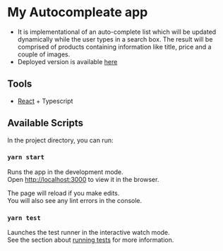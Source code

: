 # My Autocompleate app

- It is implementational of an auto-complete list which will be updated dynamically while the user types in a search box. The result will be comprised of products containing information like title, price and a couple of images.
- Deployed version is available [here](https://autocomplete.marzzy-codes.com/)

## Tools

- [React](https://reactjs.org/) + Typescript

## Available Scripts

In the project directory, you can run:

### `yarn start`

Runs the app in the development mode.\
Open [http://localhost:3000](http://localhost:3000) to view it in the browser.

The page will reload if you make edits.\
You will also see any lint errors in the console.

### `yarn test`

Launches the test runner in the interactive watch mode.\
See the section about [running tests](https://facebook.github.io/create-react-app/docs/running-tests) for more information.
